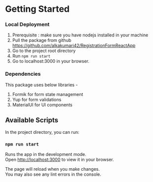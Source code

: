 # Getting Started

### Local Deployment
1. Prerequisite : make sure you have nodejs installed in your machine
2. Pull the package from github https://github.com/alkakumari42/RegistrationFormReactApp
3. Go to the project root directory
4. Run `npm run start`
5. Go to localhost:3000 in your browser.

### Dependencies
This package uses below libraries - 
1. Formik for form state management
2. Yup for form validations
3. MaterialUI for UI components

## Available Scripts

In the project directory, you can run:

### `npm run start`

Runs the app in the development mode.\
Open [http://localhost:3000](http://localhost:3000) to view it in your browser.

The page will reload when you make changes.\
You may also see any lint errors in the console.
